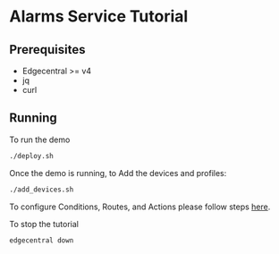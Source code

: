 # Alarms Service Tutorial

## Prerequisites

- Edgecentral >= v4
- jq
- curl

## Running

To run the demo

```bash
./deploy.sh
```

Once the demo is running, to Add the devices and profiles:

```bash
./add_devices.sh
```


To configure Conditions, Routes, and Actions please follow steps [here](./docs/contents.md).



To stop the tutorial

```bash
edgecentral down
```
